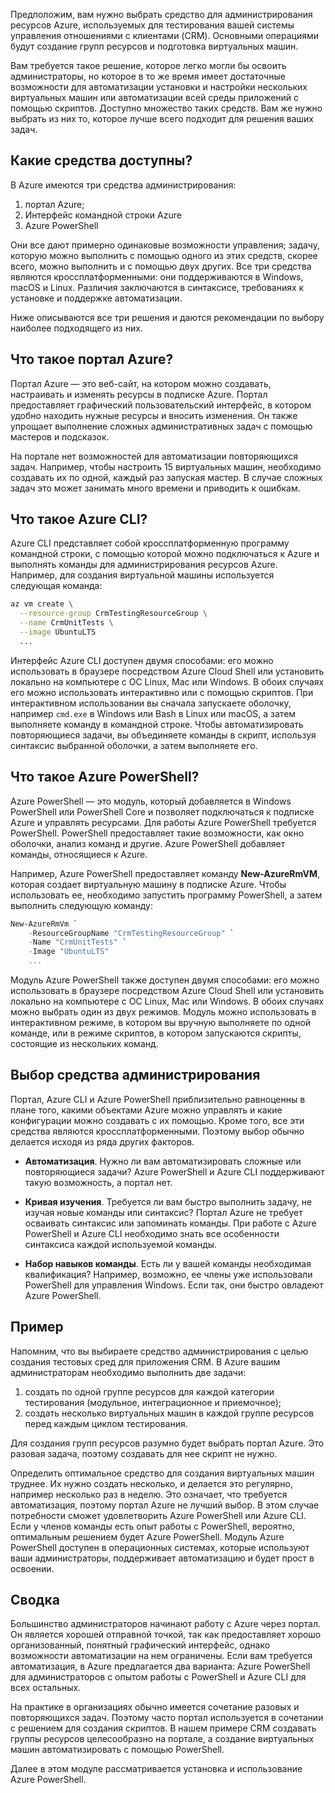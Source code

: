 Предположим, вам нужно выбрать средство для администрирования ресурсов Azure, используемых для тестирования вашей системы управления отношениями с клиентами (CRM). Основными операциями будут создание групп ресурсов и подготовка виртуальных машин.

Вам требуется такое решение, которое легко могли бы освоить администраторы, но которое в то же время имеет достаточные возможности для автоматизации установки и настройки нескольких виртуальных машин или автоматизации всей среды приложений с помощью скриптов. Доступно множество таких средств. Вам же нужно выбрать из них то, которое лучше всего подходит для решения ваших задач.

## <a name="what-tools-are-available"></a>Какие средства доступны?
В Azure имеются три средства администрирования: 

1. портал Azure; 
2. Интерфейс командной строки Azure
3. Azure PowerShell

Они все дают примерно одинаковые возможности управления; задачу, которую можно выполнить с помощью одного из этих средств, скорее всего, можно выполнить и с помощью двух других. Все три средства являются кроссплатформенными: они поддерживаются в Windows, macOS и Linux. Различия заключаются в синтаксисе, требованиях к установке и поддержке автоматизации.

Ниже описываются все три решения и даются рекомендации по выбору наиболее подходящего из них. 

## <a name="what-is-the-azure-portal"></a>Что такое портал Azure?
Портал Azure — это веб-сайт, на котором можно создавать, настраивать и изменять ресурсы в подписке Azure. Портал предоставляет графический пользовательский интерфейс, в котором удобно находить нужные ресурсы и вносить изменения. Он также упрощает выполнение сложных административных задач с помощью мастеров и подсказок.

На портале нет возможностей для автоматизации повторяющихся задач. Например, чтобы настроить 15 виртуальных машин, необходимо создавать их по одной, каждый раз запуская мастер. В случае сложных задач это может занимать много времени и приводить к ошибкам. 

## <a name="what-is-the-azure-cli"></a>Что такое Azure CLI?
Azure CLI представляет собой кроссплатформенную программу командной строки, с помощью которой можно подключаться к Azure и выполнять команды для администрирования ресурсов Azure. Например, для создания виртуальной машины используется следующая команда:

```bash
az vm create \
  --resource-group CrmTestingResourceGroup \
  --name CrmUnitTests \
  --image UbuntuLTS
  ...
```

Интерфейс Azure CLI доступен двумя способами: его можно использовать в браузере посредством Azure Cloud Shell или установить локально на компьютере с ОС Linux, Mac или Windows. В обоих случаях его можно использовать интерактивно или с помощью скриптов. При интерактивном использовании вы сначала запускаете оболочку, например `cmd.exe` в Windows или Bash в Linux или macOS, а затем выполняете команду в командной строке. Чтобы автоматизировать повторяющиеся задачи, вы объединяете команды в скрипт, используя синтаксис выбранной оболочки, а затем выполняете его.

## <a name="what-is-azure-powershell"></a>Что такое Azure PowerShell?
Azure PowerShell — это модуль, который добавляется в Windows PowerShell или PowerShell Core и позволяет подключаться к подписке Azure и управлять ресурсами. Для работы Azure PowerShell требуется PowerShell. PowerShell предоставляет такие возможности, как окно оболочки, анализ команд и другие. Azure PowerShell добавляет команды, относящиеся к Azure.

Например, Azure PowerShell предоставляет команду **New-AzureRmVM**, которая создает виртуальную машину в подписке Azure. Чтобы использовать ее, необходимо запустить программу PowerShell, а затем выполнить следующую команду:

```powershell
New-AzureRmVm `
    -ResourceGroupName "CrmTestingResourceGroup" `
    -Name "CrmUnitTests" `
    -Image "UbuntuLTS"
    ...
```

Модуль Azure PowerShell также доступен двумя способами: его можно использовать в браузере посредством Azure Cloud Shell или установить локально на компьютере с ОС Linux, Mac или Windows. В обоих случаях можно выбрать один из двух режимов. Модуль можно использовать в интерактивном режиме, в котором вы вручную выполняете по одной команде, или в режиме скриптов, в котором запускаются скрипты, состоящие из нескольких команд.

## <a name="how-to-choose-an-administrative-tool"></a>Выбор средства администрирования
Портал, Azure CLI и Azure PowerShell приблизительно равноценны в плане того, какими объектами Azure можно управлять и какие конфигурации можно создавать с их помощью. Кроме того, все эти средства являются кроссплатформенными. Поэтому выбор обычно делается исходя из ряда других факторов.

- **Автоматизация**. Нужно ли вам автоматизировать сложные или повторяющиеся задачи? Azure PowerShell и Azure CLI поддерживают такую возможность, а портал нет.

- **Кривая изучения**. Требуется ли вам быстро выполнить задачу, не изучая новые команды или синтаксис? Портал Azure не требует осваивать синтаксис или запоминать команды. При работе с Azure PowerShell и Azure CLI необходимо знать все особенности синтаксиса каждой используемой команды.

- **Набор навыков команды**. Есть ли у вашей команды необходимая квалификация? Например, возможно, ее члены уже использовали PowerShell для управления Windows. Если так, они быстро овладеют Azure PowerShell.

## <a name="example"></a>Пример
Напомним, что вы выбираете средство администрирования с целью создания тестовых сред для приложения CRM. В Azure вашим администраторам необходимо выполнить две задачи:

1. создать по одной группе ресурсов для каждой категории тестирования (модульное, интеграционное и приемочное);
2. создать несколько виртуальных машин в каждой группе ресурсов перед каждым циклом тестирования.

Для создания групп ресурсов разумно будет выбрать портал Azure. Это разовая задача, поэтому создавать для нее скрипт не нужно.

Определить оптимальное средство для создания виртуальных машин труднее. Их нужно создать несколько, и делается это регулярно, например несколько раз в неделю. Это означает, что требуется автоматизация, поэтому портал Azure не лучший выбор. В этом случае потребности сможет удовлетворить Azure PowerShell или Azure CLI. Если у членов команды есть опыт работы с PowerShell, вероятно, оптимальным решением будет Azure PowerShell. Модуль Azure PowerShell доступен в операционных системах, которые используют ваши администраторы, поддерживает автоматизацию и будет прост в освоении.

## <a name="summary"></a>Сводка
Большинство администраторов начинают работу с Azure через портал. Он является хорошей отправной точкой, так как предоставляет хорошо организованный, понятный графический интерфейс, однако возможности автоматизации на нем ограничены. Если вам требуется автоматизация, в Azure предлагается два варианта: Azure PowerShell для администраторов с опытом работы с PowerShell и Azure CLI для всех остальных.

На практике в организациях обычно имеется сочетание разовых и повторяющихся задач. Поэтому часто портал используется в сочетании с решением для создания скриптов. В нашем примере CRM создавать группы ресурсов целесообразно на портале, а создание виртуальных машин автоматизировать с помощью PowerShell.

Далее в этом модуле рассматривается установка и использование Azure PowerShell.